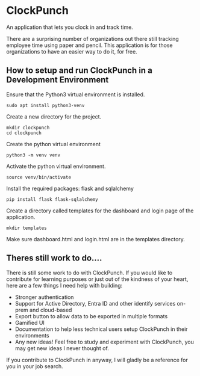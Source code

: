 # ClockPunch
An application that lets you clock in and track time.

There are a surprising number of organizations out there still tracking employee time using paper and pencil. This application is for those organizations to have an easier way to do it, for free. 

## How to setup and run ClockPunch in a Development Environment

Ensure that the Python3 virtual environment is installed. 

```
sudo apt install python3-venv
```
Create a new directory for the project. 
```
mkdir clockpunch
cd clockpunch
```
Create the python virtual environment
```
python3 -m venv venv
```
Activate the python virtual environment. 
```
source venv/bin/activate
```
Install the required packages: flask and sqlalchemy
```
pip install flask flask-sqlalchemy
```

Create a directory called templates for the dashboard and login page of the application. 
```
mkdir templates
```
Make sure dashboard.html and login.html are in the templates directory. 

## Theres still work to do....

There is still some work to do with ClockPunch. If you would like to contribute for learning purposes or just out of the kindness of your heart, here are a few things I need help with building: 

- Stronger authentication
- Support for Active Directory, Entra ID and other identify services on-prem and cloud-based
- Export button to allow data to be exported in multiple formats
- Gamified UI
- Documentation to help less technical users setup ClockPunch in their environments
- Any new ideas! Feel free to study and experiment with ClockPunch, you may get new ideas I never thought of.
  

If you contribute to ClockPunch in anyway, I will gladly be a reference for you in your job search. 
